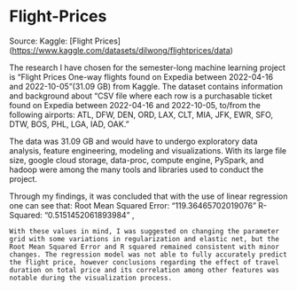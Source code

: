 # Flight-Prices

Source: Kaggle: 
[Flight Prices] (https://www.kaggle.com/datasets/dilwong/flightprices/data)

The research I have chosen for the semester-long machine learning project is “Flight Prices One-way flights found on Expedia between 2022-04-16 and 2022-10-05”(31.09 GB) from Kaggle. The dataset contains information and background about “CSV file where each row is a purchasable ticket found on Expedia between 2022-04-16 and 2022-10-05, to/from the following airports: ATL, DFW, DEN, ORD, LAX, CLT, MIA, JFK, EWR, SFO, DTW, BOS, PHL, LGA, IAD, OAK.”

The data was 31.09 GB and would have to undergo exploratory data analysis, feature engineering, modeling and visualizations. With its large file size, google cloud storage, data-proc, compute engine, PySpark, and hadoop were among the many tools and libraries used to conduct the project.

 Through my findings, it was concluded that with the use of linear regression one can see that:
    Root Mean Squared Error: “119.36465702019076”
    R-Squared:  “0.5151452061893984” ,
    
    With these values in mind, I was suggested on changing the parameter grid with some variations in regularization and elastic net, but the Root Mean Squared Error and R squared remained consistent with minor changes. The regression model was not able to fully accurately predict the flight price, however conclusions regarding the effect of travel duration on total price and its correlation among other features was notable during the visualization process. 